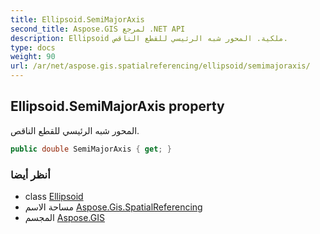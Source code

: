 ```yaml
---
title: Ellipsoid.SemiMajorAxis
second_title: Aspose.GIS لمرجع .NET API
description: Ellipsoid ملكية. المحور شبه الرئيسي للقطع الناقص.
type: docs
weight: 90
url: /ar/net/aspose.gis.spatialreferencing/ellipsoid/semimajoraxis/
---
```

## Ellipsoid.SemiMajorAxis property

المحور شبه الرئيسي للقطع الناقص.

```csharp
public double SemiMajorAxis { get; }
```

### أنظر أيضا

* class [Ellipsoid](../)
* مساحة الاسم [Aspose.Gis.SpatialReferencing](../../ellipsoid/)
* المجسم [Aspose.GIS](../../../)


